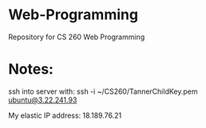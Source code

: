 # Web-Programming

Repository for CS 260 Web Programming


# Notes:
ssh into server with: ssh -i ~/CS260/TannerChildKey.pem ubuntu@3.22.241.93

My elastic IP address: 18.189.76.21

